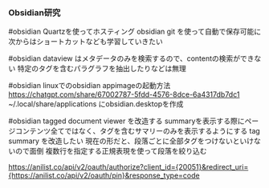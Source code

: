 ### Obsidian研究
#obsidian
Quartzを使ってホスティング
obsidian git を使って自動で保存可能に
次からはショートカットなども学習していきたい

#obsidian
dataview はメタデータのみを検索するので、contentの検索ができない
特定のタグを含むパラグラフを抽出したりなどは無理

#obsidian
linuxでのobsidian appimageの起動方法
https://chatgpt.com/share/67002787-5fdd-4576-8dce-6a4317db7dc1
~/.local/share/applications
にobsidian.desktopを作成

#obsidian
tagged document viewer を改造する
summaryを表示する際にページコンテンツ全てではなく、タグを含むサマリーのみを表示するようにする
tag summary を改造したい
現在の形だと、段落ごとに全部タグをつけないといけないので面倒
複数行を指定する正規表現を使って段落を絞り込む

https://anilist.co/api/v2/oauth/authorize?client_id={20051}&redirect_uri={https://anilist.co/api/v2/oauth/pin}&response_type=code
